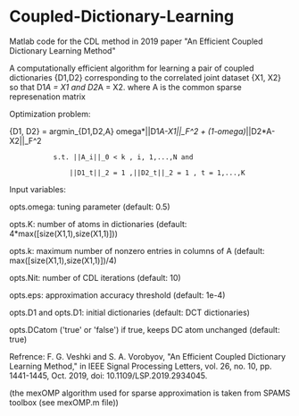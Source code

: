 # Coupled-Dictionary-Learning
Matlab code for the CDL method in 2019 paper "An Efficient Coupled Dictionary Learning Method"

 A computationally efficient algorithm for learning a pair of coupled dictionaries {D1,D2} corresponding to the correlated joint dataset
 {X1, X2} so that D1*A = X1 and D2*A = X2. where A is the common sparse represenation matrix

 Optimization problem:
 
  {D1, D2} = argmin_{D1,D2,A}   omega*||D1*A-X1||_F^2  +  (1-omega)*||D2*A-X2||_F^2
  
               s.t. ||A_i||_0 < k , i, 1,...,N and
               
                   ||D1_t||_2 = 1 ,||D2_t||_2 = 1 , t = 1,...,K

 Input variables:
 
   opts.omega: tuning parameter (default: 0.5)
   
   opts.K:    number of atoms in dictionaries (default: 4*max([size(X1,1),size(X1,1)])) 
   
   opts.k:    maximum number of nonzero entries in columns of A  (default: max([size(X1,1),size(X1,1)])/4)
   
   opts.Nit:  number of CDL iterations (default: 10) 
   
   opts.eps:  approximation accuracy threshold (default: 1e-4)
   
   opts.D1 and opts.D1:  initial dictionaries (default: DCT dictionaries)
   
   opts.DCatom  ('true' or 'false') if true, keeps DC atom unchanged (default: true)

 Refrence:
   F. G. Veshki and S. A. Vorobyov, "An Efficient Coupled Dictionary Learning Method," in IEEE Signal Processing Letters, vol. 26, no. 10,
   pp. 1441-1445, Oct. 2019, doi: 10.1109/LSP.2019.2934045.

 (the mexOMP algorithm used for sparse approximation is taken from SPAMS toolbox (see mexOMP.m file))
